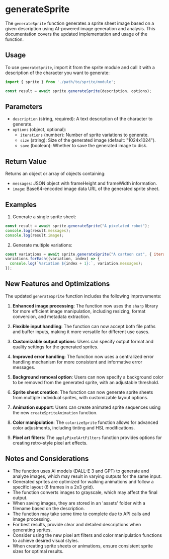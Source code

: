 # generateSprite

The `generateSprite` function generates a sprite sheet image based on a given description using AI-powered image generation and analysis. This documentation covers the updated implementation and usage of the function.

## Usage

To use `generateSprite`, import it from the sprite module and call it with a description of the character you want to generate:

```javascript
import { sprite } from './path/to/sprite/module';

const result = await sprite.generateSprite(description, options);
```

## Parameters

- `description` (string, required): A text description of the character to generate.
- `options` (object, optional):
  - `iterations` (number): Number of sprite variations to generate.
  - `size` (string): Size of the generated image (default: "1024x1024").
  - `save` (boolean): Whether to save the generated image to disk.

## Return Value

Returns an object or array of objects containing:
- `messages`: JSON object with frameHeight and frameWidth information.
- `image`: Base64-encoded image data URL of the generated sprite sheet.

## Examples

1. Generate a single sprite sheet:

```javascript
const result = await sprite.generateSprite("A pixelated robot");
console.log(result.messages);
console.log(result.image);
```

2. Generate multiple variations:

```javascript
const variations = await sprite.generateSprite("A cartoon cat", { iterations: 3 });
variations.forEach((variation, index) => {
  console.log(`Variation ${index + 1}:`, variation.messages);
});
```

## New Features and Optimizations

The updated `generateSprite` function includes the following improvements:

1. **Enhanced image processing**: The function now uses the `sharp` library for more efficient image manipulation, including resizing, format conversion, and metadata extraction.

2. **Flexible input handling**: The function can now accept both file paths and buffer inputs, making it more versatile for different use cases.

3. **Customizable output options**: Users can specify output format and quality settings for the generated sprites.

4. **Improved error handling**: The function now uses a centralized error handling mechanism for more consistent and informative error messages.

5. **Background removal option**: Users can now specify a background color to be removed from the generated sprite, with an adjustable threshold.

6. **Sprite sheet creation**: The function can now generate sprite sheets from multiple individual sprites, with customizable layout options.

7. **Animation support**: Users can create animated sprite sequences using the new `createSpriteAnimation` function.

8. **Color manipulation**: The `colorizeSprite` function allows for advanced color adjustments, including tinting and HSL modifications.

9. **Pixel art filters**: The `applyPixelArtFilters` function provides options for creating retro-style pixel art effects.

## Notes and Considerations

- The function uses AI models (DALL-E 3 and GPT) to generate and analyze images, which may result in varying outputs for the same input.
- Generated sprites are optimized for walking animations and follow a specific layout (6 frames in a 2x3 grid).
- The function converts images to grayscale, which may affect the final output.
- When saving images, they are stored in an 'assets' folder with a filename based on the description.
- The function may take some time to complete due to API calls and image processing.
- For best results, provide clear and detailed descriptions when generating sprites.
- Consider using the new pixel art filters and color manipulation functions to achieve desired visual styles.
- When creating sprite sheets or animations, ensure consistent sprite sizes for optimal results.